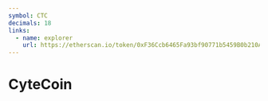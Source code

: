 ```yaml
---
symbol: CTC
decimals: 18
links:
  - name: explorer
    url: https://etherscan.io/token/0xF36Ccb6465Fa93bf90771b5459B0b210A2D82392
---
```


# CyteCoin
